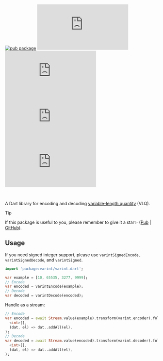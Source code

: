 [![pub package](https://img.shields.io/pub/v/varint.svg)](https://pub.dartlang.org/packages/varint)
[![GitHub stars](https://img.shields.io/github/stars/fingerart/varint.dart)](https://github.com/fingerart/varint.dart/stargazers)
[![GitHub forks](https://img.shields.io/github/forks/fingerart/varint.dart)](https://github.com/fingerart/varint.dart/network)
[![GitHub license](https://img.shields.io/github/license/fingerart/varint.dart)](https://github.com/fingerart/varint.dart/blob/main/LICENSE)
[![GitHub issues](https://img.shields.io/github/issues/fingerart/varint.dart)](https://github.com/fingerart/varint.dart/issues)

<br/>

A Dart library for encoding and decoding [variable-length quantity](https://en.wikipedia.org/wiki/Variable-length_quantity) (VLQ).


> [!TIP]
> If this package is useful to you, please remember to give it a star✨ ([Pub](https://pub.dev/packages/varint) | [GitHub](https://github.com/fingerart/varint.dart)).

## Usage

If you need signed integer support, please use `varintSignedEncode`, `varintSignedDecode`, and `varintSigned`.

```dart
import 'package:varint/varint.dart';

var example = [10, 65535, 3277, 9999];
// Encode
var encoded = varintEncode(example);
// Decode
var decoded = varintDecode(encoded);
```

Handle as a stream:

```dart
// Encode
var encoded = await Stream.value(example).transform(varint.encoder).fold(
  <int>[],
  (dat, el) => dat..addAll(el),
);
// Decode
var decoded = await Stream.value(encoded).transform(varint.decoder).fold(
  <int>[],
  (dat, el) => dat..addAll(el),
);
```
